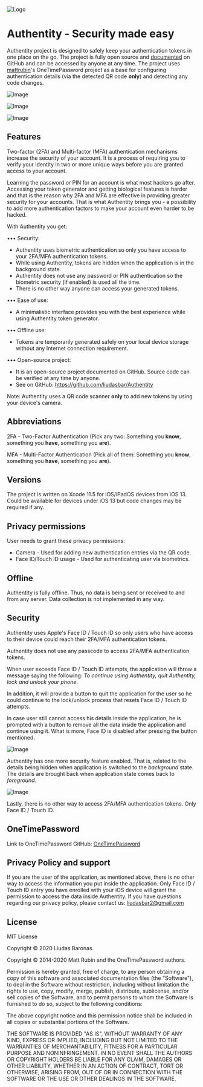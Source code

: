 ![Logo](https://raw.githubusercontent.com/liudasbar/Authentity/master/logo.png)
# Authentity - Security made easy

Authentity project is designed to safely keep your authentication tokens in one place on the go. The project is fully open source and [documented](https://github.com/liudasbar/Authentity) on GitHub and can be accessed by anyone at any time. The project uses [mattrubin](https://github.com/mattrubin/OneTimePassword)'s  OneTimePassword project as a base for configuring authentication details (via the detected QR code __only__) and detecting any code changes.

![Image](https://raw.githubusercontent.com/liudasbar/Authentity/master/IMG_9553.PNG)

![Image](https://raw.githubusercontent.com/liudasbar/Authentity/master/IMG_9556.jpg)

![Image](https://github.com/liudasbar/Authentity/raw/master/IMG_9557.PNG)


## Features

Two-factor (2FA) and Multi-factor (MFA) authentication mechanisms increase the security of your account. It is a process of requiring you to verify your identity in two or more unique ways before you are granted access to your account.

Learning the password or PIN for an account is what most hackers go after. Accessing your token generator and getting biological features is harder and that is the reason why 2FA and MFA are effective in providing greater security for your accounts. That is what Authentity brings you - a possibility to add more authentication factors to make your account even harder to be hacked.

With Authentity you get:

••• Security:
- Authentity uses biometric authentication so only you have access to your 2FA/MFA authentication tokens.
- While using Authentity, tokens are hidden when the application is in the background state.
- Authentity does not use any password or PIN authentication so the biometric security (if enabled) is used all the time.
- There is no other way anyone can access your generated tokens.

••• Ease of use:
- A minimalistic interface provides you with the best experience while using Authentity token generator.

••• Offline use:
- Tokens are temporarily generated safely on your local device storage without any Internet connection requirement.

••• Open-source project:
- It is an open-source project documented on GitHub. Source code can be verified at any time by anyone.
- See on GitHub: https://github.com/liudasbar/Authentity

Note:
Authentity uses a QR code scanner __only__ to add new tokens by using your device's camera.

## Abbreviations

2FA - Two-Factor Authentication (Pick any two: Something you __know__, something you __have__, something you __are__).

MFA - Multi-Factor Authentication (Pick all of them: Something you __know__, something you __have__, something you __are__).

## Versions

The project is written on Xcode 11.5 for iOS/iPadOS devices from iOS 13. Could be available for devices under iOS 13 but code changes may be required if any.

## Privacy permissions

User needs to grant these privacy permissions:
* Camera - Used for adding new authentication entries via the QR code.
* Face ID/Touch ID usage - Used for authenticating user via biometrics.

## Offline

Authentity is fully offline. Thus, no data is being sent or received to and from any server. Data collection is not implemented in any way.

## Security

Authentity uses Apple's Face ID / Touch ID so only users who have access to their device could reach their 2FA/MFA authentication tokens.

Authentity does not use any passcode to access 2FA/MFA authentication tokens.

When user exceeds Face ID / Touch ID attempts, the application will throw a message saying the following:
*To continue using Authentity, quit Authentity, lock and unlock your phone*.

In addition, it will provide a button to quit the application for the user so he could continue to the lock/unlock process that resets Face ID / Touch ID attempts.

In case user still cannot access his details inside the application, he is prompted with a button to remove all the data inside the application and continue using it. What is more, Face ID is disabled after pressing the button mentioned.

![Image](https://github.com/liudasbar/Authentity/raw/master/IMG_9554.jpg)

Authentity has one more security feature enabled. That is, related to the details being hidden when application is switched to the *background* state. The details are brought back when application state comes back to *foreground*.

![Image](https://raw.githubusercontent.com/liudasbar/Authentity/master/IMG_9562.PNG)

Lastly, there is no other way to access 2FA/MFA authentication tokens. Only Face ID / Touch ID.

## OneTimePassword

Link to OneTimePassword GitHub: [OneTimePassword](https://github.com/mattrubin/OneTimePassword)

## Privacy Policy and support

If you are the user of the application, as mentioned above, there is no other way to access the information you put inside the application. Only Face ID / Touch ID entry you have enrolled with your iOS device will grant the permission to access the data inside Authentity. If you have questions regarding our privacy policy, please contact us: liudasbar2@gmail.com

## License

MIT License

Copyright © 2020 Liudas Baronas.

Copyright © 2014-2020 Matt Rubin and the OneTimePassword authors.

Permission is hereby granted, free of charge, to any person obtaining a copy
of this software and associated documentation files (the "Software"), to deal
in the Software without restriction, including without limitation the rights
to use, copy, modify, merge, publish, distribute, sublicense, and/or sell
copies of the Software, and to permit persons to whom the Software is
furnished to do so, subject to the following conditions:

The above copyright notice and this permission notice shall be included in all
copies or substantial portions of the Software.

THE SOFTWARE IS PROVIDED "AS IS", WITHOUT WARRANTY OF ANY KIND, EXPRESS OR
IMPLIED, INCLUDING BUT NOT LIMITED TO THE WARRANTIES OF MERCHANTABILITY,
FITNESS FOR A PARTICULAR PURPOSE AND NONINFRINGEMENT. IN NO EVENT SHALL THE
AUTHORS OR COPYRIGHT HOLDERS BE LIABLE FOR ANY CLAIM, DAMAGES OR OTHER
LIABILITY, WHETHER IN AN ACTION OF CONTRACT, TORT OR OTHERWISE, ARISING FROM,
OUT OF OR IN CONNECTION WITH THE SOFTWARE OR THE USE OR OTHER DEALINGS IN THE
SOFTWARE.

